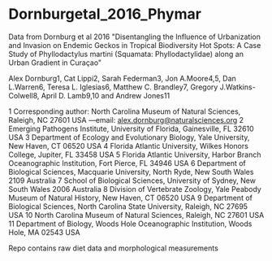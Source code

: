 # Dornburgetal_2016_Phymar
Data from Dornburg et al 2016 "Disentangling the Influence of Urbanization and Invasion on Endemic Geckos in Tropical Biodiversity Hot Spots: A Case Study of Phyllodactylus martini (Squamata: Phyllodactylidae) along an Urban Gradient in Curaçao"

Alex Dornburg1, Cat Lippi2, Sarah Federman3, Jon A.Moore4,5, Dan L.Warren6, Teresa L. Iglesias6,
Matthew C. Brandley7, Gregory J.Watkins-Colwell8, April D. Lamb9,10 and Andrew Jones11

1 Corresponding author: North Carolina Museum of Natural Sciences, Raleigh, NC 27601 USA
—email: alex.dornburg@naturalsciences.org
2 Emerging Pathogens Institute, University of Florida, Gainesville, FL 32610 USA
3 Department of Ecology and Evolutionary Biology, Yale University, New Haven, CT 06520 USA
4 Florida Atlantic University, Wilkes Honors College, Jupiter, FL 33458 USA
5 Florida Atlantic University, Harbor Branch Oceanographic Institution, Fort Pierce, FL 34946 USA
6 Department of Biological Sciences, Macquarie University, North Ryde, New South Wales 2109 Australia
7 School of Biological Sciences, University of Sydney, New South Wales 2006 Australia
8 Division of Vertebrate Zoology, Yale Peabody Museum of Natural History, New Haven, CT 06520 USA
9 Department of Biological Sciences, North Carolina State University, Raleigh, NC 27695 USA
10 North Carolina Museum of Natural Sciences, Raleigh, NC 27601 USA
11 Department of Biology, Woods Hole Oceanographic Institution, Woods Hole, MA 02543 USA

Repo contains raw diet data and morphological measurements
